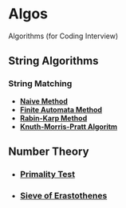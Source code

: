 # Algos

Algorithms (for Coding Interview)

## String Algorithms

### String Matching

- [**Naive Method**](String%20Matching%20Algorithms/NaiveMethod.md)
- [**Finite Automata Method**](String%20Matching%20Algorithms/FAMatchingMethod.md)
- [**Rabin-Karp Method**](String%20Matching%20Algorithms/RabinKarpAlgo.md)
- [**Knuth-Morris-Pratt Algoritm**](String%20Matching%20Algorithms/KMAlgo.md)

## Number Theory

- ### [Primality Test](NumberTheory/PrimalityTest.md)
- ### [Sieve of Erastothenes](NumberTheory/SieveOfEratosthenes.md)
